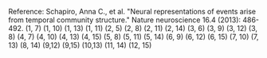 Reference: Schapiro, Anna C., et al. "Neural representations of 
events arise from temporal community structure." 
Nature neuroscience 16.4 (2013): 486-492.
<graph> 
(1, 7) (1, 10) (1, 13) (1, 11) (2, 5) (2, 8) (2, 11) (2, 14) 
(3, 6) (3, 9) (3, 12) (3, 8) (4, 7) (4, 10) (4, 13) (4, 15) 
(5, 8) (5, 11) (5, 14) (6, 9) (6, 12) (6, 15) (7, 10) (7, 13) 
(8, 14) (9,12) (9,15) (10,13) (11, 14) (12, 15) 
</graph>